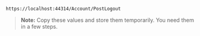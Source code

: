 `https://localhost:44314/Account/PostLogout`

> **Note:** Copy these values and store them temporarily. You need them in a few steps.
